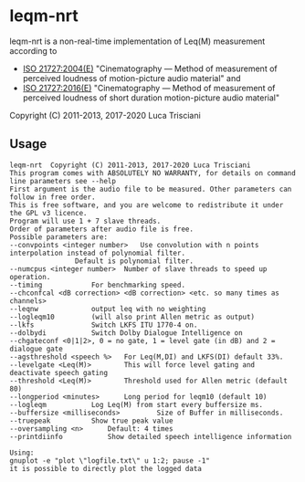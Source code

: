 # leqm-nrt

leqm-nrt is a  non-real-time implementation of Leq(M) measurement according to 

* [ISO 21727:2004(E)](https://www.iso.org/standard/34671.html) "Cinematography — Method of measurement of perceived loudness of motion-picture audio material" and
* [ISO 21727:2016(E)](https://www.iso.org/standard/69744.html) "Cinematography — Method of measurement of perceived loudness of short duration motion-picture audio material"

Copyright (C) 2011-2013, 2017-2020 Luca Trisciani


## Usage

```
leqm-nrt  Copyright (C) 2011-2013, 2017-2020 Luca Trisciani
This program comes with ABSOLUTELY NO WARRANTY, for details on command line parameters see --help
First argument is the audio file to be measured. Other parameters can follow in free order.
This is free software, and you are welcome to redistribute it under the GPL v3 licence.
Program will use 1 + 7 slave threads.
Order of parameters after audio file is free.
Possible parameters are:
--convpoints <integer number> 	Use convolution with n points interpolation instead of polynomial filter.
				Default is polynomial filter.
--numcpus <integer number> 	Number of slave threads to speed up operation.
--timing 			For benchmarking speed.
--chconfcal <dB correction> <dB correction> <etc. so many times as channels>
--leqnw				output leq with no weighting
--logleqm10			(will also print Allen metric as output)
--lkfs				Switch LKFS ITU 1770-4 on.
--dolbydi			Switch Dolby Dialogue Intelligence on
--chgateconf <0|1|2>, 0 = no gate, 1 = level gate (in dB) and 2 = dialogue gate
--agsthreshold <speech %>	For Leq(M,DI) and LKFS(DI) default 33%.
--levelgate <Leq(M)>		This will force level gating and deactivate speech gating
--threshold <Leq(M)>		Threshold used for Allen metric (default 80)
--longperiod <minutes>		Long period for leqm10 (default 10)
--logleqm			Log Leq(M) from start every buffersize ms.
--buffersize <milliseconds>			Size of Buffer in milliseconds.
--truepeak			Show true peak value
--oversampling <n>		Default: 4 times
--printdiinfo			Show detailed speech intelligence information

Using:
gnuplot -e "plot \"logfile.txt\" u 1:2; pause -1"
it is possible to directly plot the logged data
```
